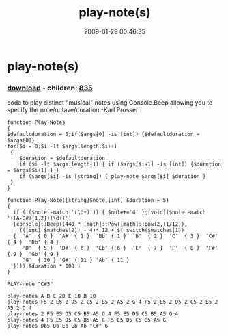 ﻿---
pid:            834
poster:         karl prosser
title:          play-note(s)
date:           2009-01-29 00:46:35
format:         posh
parent:         0
parent:         0
children:       835
---

# play-note(s)

### [download](834.ps1) - children: [835](835.md)

code to play distinct "musical" notes using Console.Beep allowing you to specify the note/octave/duration
-Karl Prosser

```posh
function Play-Notes
{
$defaultduration = 5;if($args[0] -is [int]) {$defaultduration = $args[0]}
for($i = 0;$i -lt $args.length;$i++)
 {    
    $duration = $defaultduration
    if ($i -lt $args.length-1) { if ($args[$i+1] -is [int]) {$duration = $args[$i+1] } }
    if ($args[$i] -is [string]) { play-note $args[$i] $duration }
 }
}

function Play-Note([string]$note,[int] $duration = 5)  
{  
  if (!($note -match '(\d+)')) { $note+='4' };[void]($note -match '([A-G#]{1,2})(\d+)')  
  [console]::Beep((440 * [math]::Pow([math]::pow(2,(1/12)),
    (([int] $matches[2]) - 4)* 12 + $( switch($matches[1])  
  {  'A'  { 0 }  'A#' { 1 }  'Bb' { 1 }  'B'  { 2 }  'C'  { 3 }  'C#' { 4 }  'Db' { 4 }  
     'D'  { 5 }  'D#' { 6 }  'Eb' { 6 }  'E'  { 7 }  'F'  { 8 }  'F#' { 9 }  'Gb' { 9 }  
     'G'  { 10 } 'G#' { 11 } 'Ab' { 11 }  
  }))),$duration * 100 )    
}  

PLAY-note "C#3"

play-notes A B C 20 E 10 B 10
play-notes F5 2 E5 2 D5 2 C5 2 B5 2 A5 2 G 4 F5 2 E5 2 D5 2 C5 2 B5 2 A5 2 G 4
play-notes 2 F5 E5 D5 C5 B5 A5 G 4 F5 E5 D5 C5 B5 A5 G 4
play-notes 4 F5 E5 D5 C5 B5 A5 G F5 E5 D5 C5 B5 A5 G 
play-notes Db5 Db Eb Gb Ab "C#" 6

```
